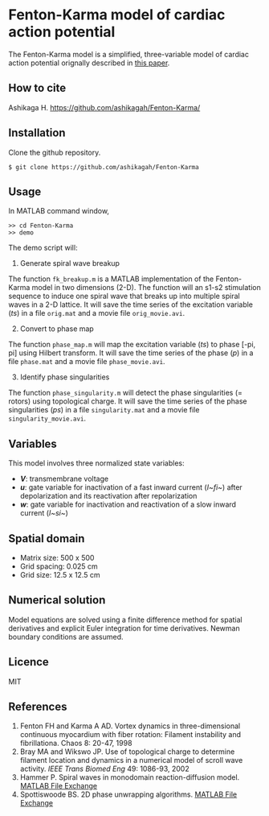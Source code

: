 # Fenton-Karma model of cardiac action potential

The Fenton-Karma model is a simplified, three-variable model of cardiac action potential orignally described in [this paper](http://aip.scitation.org/doi/10.1063/1.166311).

## How to cite

Ashikaga H. https://github.com/ashikagah/Fenton-Karma/

## Installation
Clone the github repository.
```
$ git clone https://github.com/ashikagah/Fenton-Karma
```

## Usage

In MATLAB command window, 

```
>> cd Fenton-Karma
>> demo
```
The demo script will:

1. Generate spiral wave breakup

The function `fk_breakup.m` is a MATLAB implementation of the Fenton-Karma model in two dimensions (2-D). The function will an s1-s2  stimulation sequence to induce one spiral wave that breaks up into multiple spiral waves in a 2-D lattice. It will save the time series of the excitation variable (_ts_) in a file `orig.mat` and a movie file `orig_movie.avi`.

2. Convert to phase map

The function `phase_map.m` will map the excitation variable (_ts_) to phase [-pi, pi] using Hilbert transform. It will save the time series of the phase (_p_) in a file `phase.mat` and a movie file `phase_movie.avi`.

3. Identify phase singularities

The function `phase_singularity.m` will detect the phase singularities (= rotors) using topological charge. It will save the time series of the phase singularities (_ps_) in a file `singularity.mat` and a movie file `singularity_movie.avi`.

## Variables
This model involves three normalized state variables:
- **_V_**: transmembrane voltage
- _**u**_: gate variable for inactivation of a fast inward current (_I~fi~_) after depolarization and its reactivation after repolarization
- **_w_**: gate variable for inactivation and reactivation of a slow inward current (_I~si~_)

## Spatial domain
- Matrix size: 500 x 500
- Grid spacing: 0.025 cm
- Grid size: 12.5 x 12.5 cm

## Numerical solution
Model equations are solved using a finite difference method for spatial derivatives and explicit Euler integration for time derivatives. Newman boundary conditions are assumed. 

## Licence
MIT

## References
1. Fenton FH and Karma A AD. Vortex dynamics in three-dimensional continuous myocardium with fiber rotation: Filament instability and fibrillationa. Chaos 8: 20-47, 1998
2. Bray MA and Wikswo JP. Use of topological charge to determine filament location and dynamics in a numerical model of scroll wave activity. _IEEE Trans Biomed Eng_ 49: 1086-93, 2002
3. Hammer P. Spiral waves in monodomain reaction-diffusion model. [MATLAB File Exchange](https://www.mathworks.com/matlabcentral/fileexchange/22492-spiral-waves-in-monodomain-reaction-diffusion-model)
4. Spottiswoode BS. 2D phase unwrapping algorithms. [MATLAB File Exchange](http://www.mathworks.com/matlabcentral/fileexchange/22504-2d-phase-unwrapping-algorithms?focused=5111677&tab=function)
